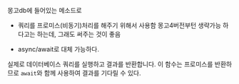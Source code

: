 몽고db에 들어있는 메소드로

- 쿼리를 프로미스(비동기)처리를 해주기 위해서 사용함 몽고4버전부턴 생략가능 하다고는 하는데, 그래도 써주는 것이 좋음
    
- async/await로 대체 가능하다.

실제로 데이터베이스 쿼리를 실행하고 결과를 반환합니다. 이 함수는 프로미스를 반환하므로 `await`와 함께 사용하여 결과를 기다릴 수 있다.